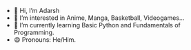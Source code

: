 - 👋 Hi, I’m Adarsh
- 👀 I’m interested in Anime, Manga, Basketball, Videogames...
- 🌱 I’m currently learning Basic Python and Fundamentals of Programming.
- 😄 Pronouns: He/Him.

<!---
adarsh162005/adarsh162005 is a ✨ special ✨ repository because its `README.md` (this file) appears on your GitHub profile.
You can click the Preview link to take a look at your changes.
--->
